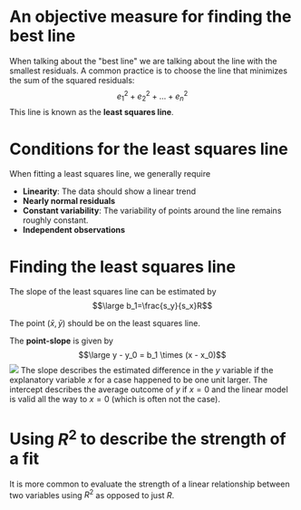 # An objective measure for finding the best line

When talking about the "best line" we are talking about the line with the smallest residuals. A common practice is to choose the line that minimizes the sum of the squared residuals:
$$e_1^2+e_2^2+...+e_n^2$$
This line is known as the **least squares line**. 

# Conditions for the least squares line
When fitting a least squares line, we generally require
- **Linearity**: The data should show a linear trend
- **Nearly normal residuals**
- **Constant variability**: The variability of points around the line remains roughly constant. 
- **Independent observations**

# Finding the least squares line
The slope of the least squares line can be estimated by
$$\large b_1=\frac{s_y}{s_x}R$$

The point $(\bar{x}, \bar{y})$ should be on the least squares line.

The **point-slope** is given by
$$\large y - y_0 = b_1 \times (x - x_0)$$
![](Acrobat_62nkYXYbVx.png)
The slope describes the estimated difference in the $y$ variable if the explanatory variable $x$ for a case happened to be one unit larger. The intercept describes the average outcome of $y$ if $x = 0$ and the linear model is valid all the way to $x = 0$ (which is often not the case). 

# Using $R^2$ to describe the strength of a fit
It is more common to evaluate the strength of a linear relationship between two variables using $R^2$ as opposed to just $R$. 

